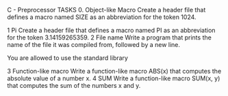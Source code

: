 C - Preprocessor TASKS 0. Object-like Macro Create a header file that defines a macro named SIZE as an abbreviation for the token 1024.

   1 Pi Create a header file that defines a macro named PI as an abbreviation for the token 3.14159265359.
   2 File name Write a program that prints the name of the file it was compiled from, followed by a new line.

You are allowed to use the standard library

   3 Function-like macro Write a function-like macro ABS(x) that computes the absolute value of a number x.
   4 SUM Write a function-like macro SUM(x, y) that computes the sum of the numbers x and y.


